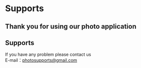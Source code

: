 # Supports
Thank you for using our photo application 
-------

Supports
-------------

If you have any problem please contact us<br>
E-mail：photosupports@gmail.com<br>

